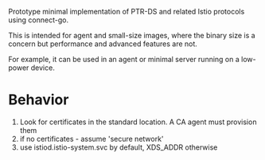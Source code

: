 Prototype minimal implementation of PTR-DS and related Istio protocols using connect-go.

This is intended for agent and small-size images, where the binary size is a concern but 
performance and advanced features are not.

For example, it can be used in an agent or minimal server running on a low-power device.

# Behavior

1. Look for certificates in the standard location. A CA agent must provision them
2. if no certificates - assume 'secure network'
3. use istiod.istio-system.svc by default, XDS_ADDR otherwise

